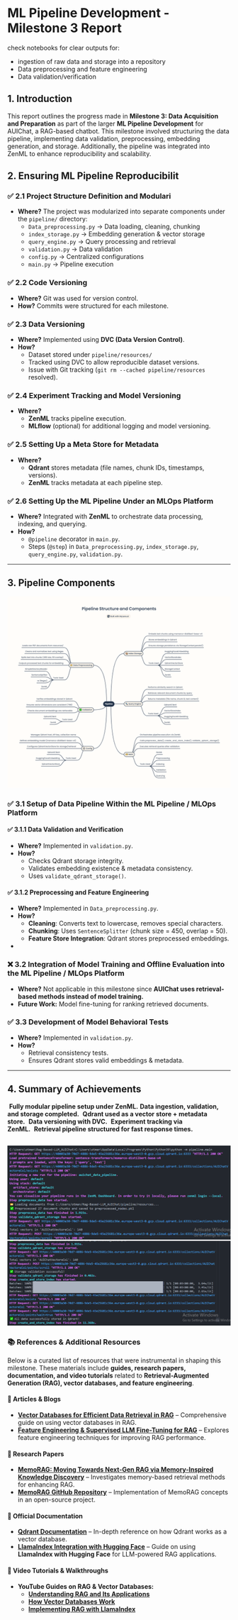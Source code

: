 # **ML Pipeline Development - Milestone 3 Report**

check notebooks for clear outputs for:
 * ingestion of raw data and storage into a repository
 * Data preprocessing and feature engineering
 * Data validation/verification 

## **1. Introduction**

This report outlines the progress made in **Milestone 3: Data Acquisition and Preparation** as part of the larger **ML Pipeline Development** for AUIChat, a RAG-based chatbot. This milestone involved structuring the data pipeline, implementing data validation, preprocessing, embedding generation, and storage. Additionally, the pipeline was integrated into ZenML to enhance reproducibility and scalability.

## **2. Ensuring ML Pipeline Reproducibilit** 



### ✅ **2.1 Project Structure Definition and Modulari**

- **Where?** The project was modularized into separate components under the `pipeline/` directory:
  - `Data_preprocessing.py` → Data loading, cleaning, chunking
  - `index_storage.py` → Embedding generation & vector storage
  - `query_engine.py` → Query processing and retrieval
  - `validation.py` → Data validation
  - `config.py` → Centralized configurations
  - `main.py` → Pipeline execution


### ✅ **2.2 Code Versioning** 

- **Where?** Git was used for version control.
- **How?** Commits were structured for each milestone.


### ✅ **2.3 Data Versioning** 

- **Where?** Implemented using **DVC (Data Version Control)**.
- **How?**
  - Dataset stored under `pipeline/resources/`
  - Tracked using DVC to allow reproducible dataset versions.
  - Issue with Git tracking (`git rm --cached pipeline/resources` resolved).


### ✅ **2.4 Experiment Tracking and Model Versioning** 

- **Where?**
  - **ZenML** tracks pipeline execution.
  - **MLflow** (optional) for additional logging and model versioning.


### ✅ **2.5 Setting Up a Meta Store for Metadata**

- **Where?**
  - **Qdrant** stores metadata (file names, chunk IDs, timestamps, versions).
  - **ZenML** tracks metadata at each pipeline step.


### ✅ **2.6 Setting Up the ML Pipeline Under an MLOps Platform** 

- **Where?** Integrated with **ZenML** to orchestrate data processing, indexing, and querying.
- **How?**
  - `@pipeline` decorator in `main.py`.
  - Steps (`@step`) in `Data_preprocessing.py`, `index_storage.py`, `query_engine.py`, `validation.py`.


---

## **3. Pipeline Components** 

![Pipeline Diagram](assests/Pipeline_Structure_and_Components.png)

### ✅ **3.1 Setup of Data Pipeline Within the ML Pipeline / MLOps Platform**

#### ✅ **3.1.1 Data Validation and Verification** 

- **Where?** Implemented in `validation.py`.
- **How?**
  - Checks Qdrant storage integrity.
  - Validates embedding existence & metadata consistency.
  - Uses `validate_qdrant_storage()`.


#### ✅ **3.1.2 Preprocessing and Feature Engineering** 

- **Where?** Implemented in `Data_preprocessing.py`.
- **How?**
  - **Cleaning**: Converts text to lowercase, removes special characters.
  - **Chunking**: Uses `SentenceSplitter` (chunk size = 450, overlap = 50).
  - **Feature Store Integration**: Qdrant stores preprocessed embeddings.
-

### ❌ **3.2 Integration of Model Training and Offline Evaluation into the ML Pipeline / MLOps Platform** 

- **Where?** Not applicable in this milestone since **AUIChat uses retrieval-based methods instead of model training.**
- **Future Work:** Model fine-tuning for ranking retrieved documents.


### ✅ **3.3 Development of Model Behavioral Tests** 

- **Where?** Implemented in `validation.py`.
- **How?**
  - Retrieval consistency tests.
  - Ensures Qdrant stores valid embeddings & metadata.


---

## **4. Summary of Achievements**

 **Fully modular pipeline setup under ZenML.** **Data ingestion, validation, and storage completed.**  **Qdrant used as a vector store + metadata store.**  **Data versioning with DVC.**  **Experiment tracking via ZenML.**  **Retrieval pipeline structured for fast response times.**

##
![ZenML runing the pipeine ](assests/output.png)
![Cont](assests/output_cont.png)


### 📚 References & Additional Resources

Below is a curated list of resources that were instrumental in shaping this milestone. These materials include **guides, research papers, documentation, and video tutorials** related to **Retrieval-Augmented Generation (RAG), vector databases, and feature engineering**.

#### 🔹 Articles & Blogs
- [**Vector Databases for Efficient Data Retrieval in RAG**](https://medium.com/@genuine.opinion/vector-databases-for-efficient-data-retrieval-in-rag-a-comprehensive-guide-dcfcbfb3aa5d) – Comprehensive guide on using vector databases in RAG.  
- [**Feature Engineering & Supervised LLM Fine-Tuning for RAG**](https://ibrahim-olawale13.medium.com/feature-engineering-and-supervised-llm-fine-tuning-for-rag-inferences-part-2-3a1645d66ebb) – Explores feature engineering techniques for improving RAG performance.  

#### 🔹 Research Papers
- [**MemoRAG: Moving Towards Next-Gen RAG via Memory-Inspired Knowledge Discovery**](https://www.researchgate.net/publication/383912324_MemoRAG_Moving_towards_Next-Gen_RAG_Via_Memory-Inspired_Knowledge_Discovery) – Investigates memory-based retrieval methods for enhancing RAG.  
- [**MemoRAG GitHub Repository**](https://github.com/qhjqhj00/MemoRAG) – Implementation of MemoRAG concepts in an open-source project.  

#### 🔹 Official Documentation
- [**Qdrant Documentation**](https://qdrant.tech/documentation) – In-depth reference on how Qdrant works as a vector database.  
- [**LlamaIndex Integration with Hugging Face**](https://llamahub.ai/l/llms/llama-index-llms-huggingface?from=) – Guide on using **LlamaIndex with Hugging Face** for LLM-powered RAG applications.  

#### 🔹 Video Tutorials & Walkthroughs
- **YouTube Guides on RAG & Vector Databases:**  
  - [**Understanding RAG and Its Applications**](https://youtu.be/mHrwS6ZoNKc?si=Lctcvy_D7V_CbxdD)  
  - [**How Vector Databases Work**](https://youtu.be/3UsluX0jryM?si=gMdeeQhyJCh3mkGx)  
  - [**Implementing RAG with LlamaIndex**](https://youtu.be/JEBDfGqrAUA?si=GtnHyxE6AuJH0g0b)  

